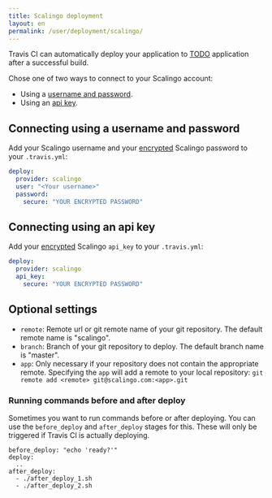 ```yaml
---
title: Scalingo deployment
layout: en
permalink: /user/deployment/scalingo/
---
```


<div id="toc"></div>

Travis CI can automatically deploy your application to
[TODO](https://scalingo.com/) application after a successful build.

Chose one of two ways to connect to your Scalingo account:

* Using a [username and password](/user/deployment/scalingo/#Connecting-using-a-username-and-password).
* Using an [api key](/user/deployment/scalingo/#Connecting-using-an-api-key).

<!-- I'm not 100% sure if you need to connect to scalingo manually using the cli
tool the first time -->

## Connecting using a username and password

Add your Scalingo username and your [encrypted](/user/encryption-keys/#Usage)
Scalingo password to your `.travis.yml`:

```yaml
deploy:
  provider: scalingo
  user: "<Your username>"
  password:
    secure: "YOUR ENCRYPTED PASSWORD"
```

## Connecting using an api key

Add your [encrypted](/user/encryption-keys/#Usage)
Scalingo `api_key` to your `.travis.yml`:

```yaml
deploy:
  provider: scalingo
  api_key:
    secure: "YOUR ENCRYPTED PASSWORD"
```

## Optional settings

* `remote`: Remote url or git remote name of your git repository. The default
  remote name is "scalingo".
* `branch`: Branch of your git repository to deploy. The default branch name is
  "master".
* `app`: Only necessary if your repository does not contain the appropriate
  remote. Specifying the `app` will add a remote to your local repository: `git
  remote add <remote> git@scalingo.com:<app>.git`

### Running commands before and after deploy

Sometimes you want to run commands before or after deploying. You can use
the `before_deploy` and `after_deploy` stages for this. These will only be
triggered if Travis CI is actually deploying.

```
before_deploy: "echo 'ready?'"
deploy:
  ..
after_deploy:
  - ./after_deploy_1.sh
  - ./after_deploy_2.sh
```
